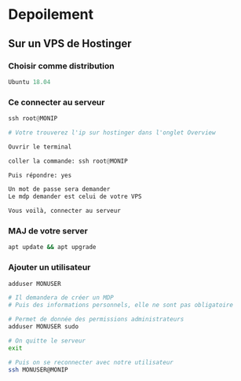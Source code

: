 # Depoilement

## Sur un VPS de Hostinger

### Choisir comme distribution

```python
Ubuntu 18.04
```

### Ce connecter au serveur

```python
ssh root@MONIP

# Votre trouverez l'ip sur hostinger dans l'onglet Overview
```

```python
Ouvrir le terminal 

coller la commande: ssh root@MONIP

Puis répondre: yes

Un mot de passe sera demander
Le mdp demander est celui de votre VPS

Vous voilà, connecter au serveur
```

### MAJ de votre server

```bash
apt update && apt upgrade
```

### Ajouter un utilisateur

```bash
adduser MONUSER

# Il demandera de créer un MDP
# Puis des informations personnels, elle ne sont pas obligatoire

# Permet de donnée des permissions administrateurs
adduser MONUSER sudo

# On quitte le serveur
exit

# Puis on se reconnecter avec notre utilisateur
ssh MONUSER@MONIP
```

